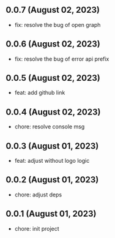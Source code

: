 ## 0.0.7 (August 02, 2023)

- fix: resolve the bug of open graph

## 0.0.6 (August 02, 2023)

- fix: resolve the bug of error api prefix

## 0.0.5 (August 02, 2023)

- feat: add github link

## 0.0.4 (August 02, 2023)

- chore: resolve console msg

## 0.0.3 (August 01, 2023)

- feat: adjust without logo logic

## 0.0.2 (August 01, 2023)

- chore: adjust deps

## 0.0.1 (August 01, 2023)

- chore: init project

